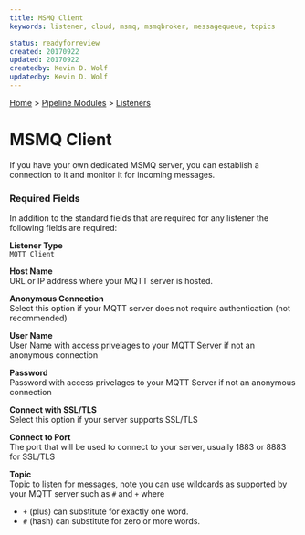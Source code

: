 ```yaml
---
title: MSMQ Client
keywords: listener, cloud, msmq, msmqbroker, messagequeue, topics

status: readyforreview
created: 20170922
updated: 20170922
createdby: Kevin D. Wolf
updatedby: Kevin D. Wolf
---
```

[Home](../../Index.md) > [Pipeline Modules](../Index.md) > [Listeners](../Listener.md)

# MSMQ Client

If you have your own dedicated MSMQ server, you can establish a connection to it and monitor it for incoming messages.

### Required Fields

In addition to the standard fields that are required for any listener the following fields are required:

**Listener Type**  
`MQTT Client`

**Host Name**  
URL or IP address where your MQTT server is hosted.

**Anonymous Connection**  
Select this option if your MQTT server does not require authentication (not recommended)

**User Name**  
User Name with access privelages to your MQTT Server if not an anonymous connection

**Password**  
Password with access privelages to your MQTT Server if not an anonymous connection

**Connect with SSL/TLS**  
Select this option if your server supports SSL/TLS

**Connect to Port**  
The port that will be used to connect to your server, usually 1883 or 8883 for SSL/TLS

**Topic**  
Topic to listen for messages, note you can use wildcards as supported by your MQTT server such as `#` and `+` where
  * `+` (plus) can substitute for exactly one word.
  * `#` (hash) can substitute for zero or more words.

